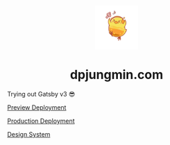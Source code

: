 <div align="center">
  <img alt="Logo" src="https://raw.githubusercontent.com/dpjungmin/website/main/src/images/icon.png" style="width: 100px;" />
</div>

<h1 align="center">
    dpjungmin.com
</h1>

Trying out Gatsby v3 😎

[Preview Deployment](https://dpjungmin.gatsbyjs.io)

[Production Deployment](https://dpjungmin2.gatsbyjs.io)

[Design System](https://dpjungmin.com/design)
